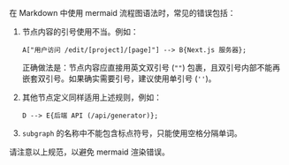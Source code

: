 在 Markdown 中使用 mermaid 流程图语法时，常见的错误包括：

1. 节点内容的引号使用不当。例如：
	```
	A["用户访问 /edit/[project]/[page]"] --> B{Next.js 服务器};
	```
	正确做法是：节点内容应直接用英文双引号 (`""`) 包裹，且双引号内部不能再嵌套双引号。如果确实需要引号，建议使用单引号 (`''`)。

2. 其他节点定义同样适用上述规则，例如：
	```
	D --> E{后端 API (/api/generator)};
	```

3. `subgraph` 的名称中不能包含标点符号，只能使用空格分隔单词。

请注意以上规范，以避免 mermaid 渲染错误。